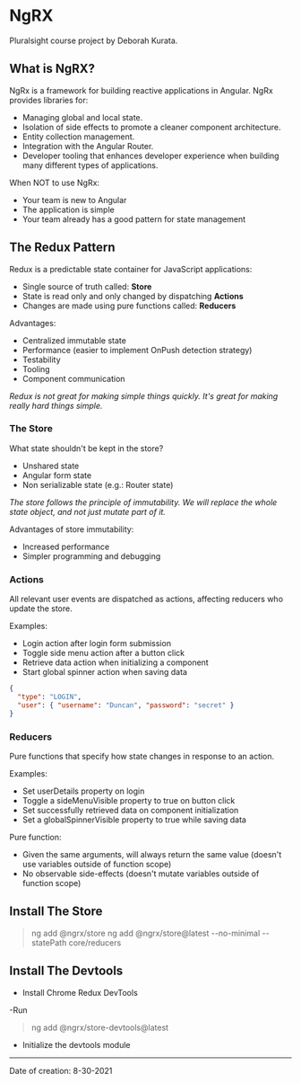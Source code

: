 # NgRX

Pluralsight course project by Deborah Kurata.

## What is NgRX?

NgRx is a framework for building reactive applications in Angular. NgRx provides libraries for:

- Managing global and local state.
- Isolation of side effects to promote a cleaner component architecture.
- Entity collection management.
- Integration with the Angular Router.
- Developer tooling that enhances developer experience when building many different types of applications.

When NOT to use NgRx:

- Your team is new to Angular
- The application is simple
- Your team already has a good pattern for state management

## The Redux Pattern

Redux is a predictable state container for JavaScript applications:

- Single source of truth called: **Store**
- State is read only and only changed by dispatching **Actions**
- Changes are made using pure functions called: **Reducers**

Advantages:

- Centralized immutable state
- Performance (easier to implement OnPush detection strategy)
- Testability
- Tooling
- Component communication

_Redux is not great for making simple things quickly. It's great for making really hard things simple._

### The Store

What state shouldn't be kept in the store?

- Unshared state
- Angular form state
- Non serializable state (e.g.: Router state)

_The store follows the principle of immutability. We will replace the whole state object, and not just mutate part of it._

Advantages of store immutability:

- Increased performance
- Simpler programming and debugging

### Actions

All relevant user events are dispatched as actions, affecting reducers who update the store.

Examples:

- Login action after login form submission
- Toggle side menu action after a button click
- Retrieve data action when initializing a component
- Start global spinner action when saving data

```json
{
  "type": "LOGIN",
  "user": { "username": "Duncan", "password": "secret" }
}
```

### Reducers

Pure functions that specify how state changes in response to an action.

Examples:

- Set userDetails property on login
- Toggle a sideMenuVisible property to true on button click
- Set successfully retrieved data on component initialization
- Set a globalSpinnerVisible property to true while saving data

Pure function:

- Given the same arguments, will always return the same value (doesn't use variables outside of function scope)
- No observable side-effects (doesn't mutate variables outside of function scope)

## Install The Store

> ng add @ngrx/store
> ng add @ngrx/store@latest --no-minimal --statePath core/reducers

## Install The Devtools

- Install Chrome Redux DevTools

-Run

> ng add @ngrx/store-devtools@latest

- Initialize the devtools module

---

Date of creation: 8-30-2021
